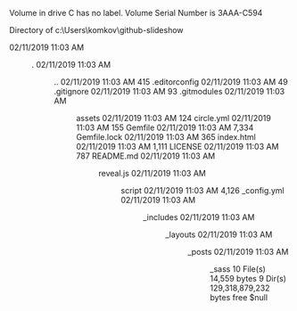  Volume in drive C has no label.
 Volume Serial Number is 3AAA-C594

 Directory of c:\Users\komkov\github-slideshow

02/11/2019  11:03 AM    <DIR>          .
02/11/2019  11:03 AM    <DIR>          ..
02/11/2019  11:03 AM               415 .editorconfig
02/11/2019  11:03 AM                49 .gitignore
02/11/2019  11:03 AM                93 .gitmodules
02/11/2019  11:03 AM    <DIR>          assets
02/11/2019  11:03 AM               124 circle.yml
02/11/2019  11:03 AM               155 Gemfile
02/11/2019  11:03 AM             7,334 Gemfile.lock
02/11/2019  11:03 AM               365 index.html
02/11/2019  11:03 AM             1,111 LICENSE
02/11/2019  11:03 AM               787 README.md
02/11/2019  11:03 AM    <DIR>          reveal.js
02/11/2019  11:03 AM    <DIR>          script
02/11/2019  11:03 AM             4,126 _config.yml
02/11/2019  11:03 AM    <DIR>          _includes
02/11/2019  11:03 AM    <DIR>          _layouts
02/11/2019  11:03 AM    <DIR>          _posts
02/11/2019  11:03 AM    <DIR>          _sass
              10 File(s)         14,559 bytes
               9 Dir(s)  129,318,879,232 bytes free
$null 
